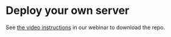 
# Deploy your own server

<!--
To deploy your own server you need some prerequisites:

- A `UNIX`-based machine
- A recent kernel
- the `docker` engine installed, together with `docker-compose`
- `git` to clone the repository code or [download](https://github.com/EUDAT-B2STAGE/http-api/archive/v1.0.2.tar.gz) the stable release tarball
- `python 3.4+` installed
-->

See [the video instructions](https://www.youtube.com/watch?time_continue=734&v=KkH4oM1pdbE) in our webinar to download the repo.
